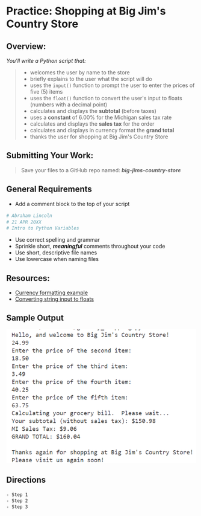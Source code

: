 ﻿# Practice: Shopping at Big Jim's Country Store

## Overview:

*You'll write a Python script that:*
> - welcomes the user by name to the store
> - briefly explains to the user what the script will do
> - uses the `input()` function to prompt the user to enter the prices of five (5) items 
> - uses the `float()` function to convert the user's input to floats (numbers with a decimal point)
> - calculates and displays the **subtotal** (before taxes)
> - uses a **constant** of 6.00% for the Michigan sales tax rate
> - calculates and displays the **sales tax** for the order
> - calculates and displays in currency format the **grand total**
> - thanks the user for shopping at Big Jim's Country Store

## Submitting Your Work:

> Save your files to a GitHub repo named: ***big-jims-country-store***

## General Requirements

- Add a comment block to the top of your script

```python
# Abraham Lincoln
# 21 APR 20XX
# Intro to Python Variables
```

- Use correct spelling and grammar
- Sprinkle short, ***meaningful*** comments throughout your code
- Use short, descriptive file names
- Use lowercase when naming files

## Resources:

- [Currency formatting example](https://www.w3schools.com/python/trypython.asp?filename=demo_fstring_modifier)
- [Converting string input to floats](https://www.digitalocean.com/community/tutorials/python-convert-string-to-float)


## Sample Output

![Sample output](big-jims-store-output.png)

## Directions

    - Step 1
    - Step 2
    - Step 3
